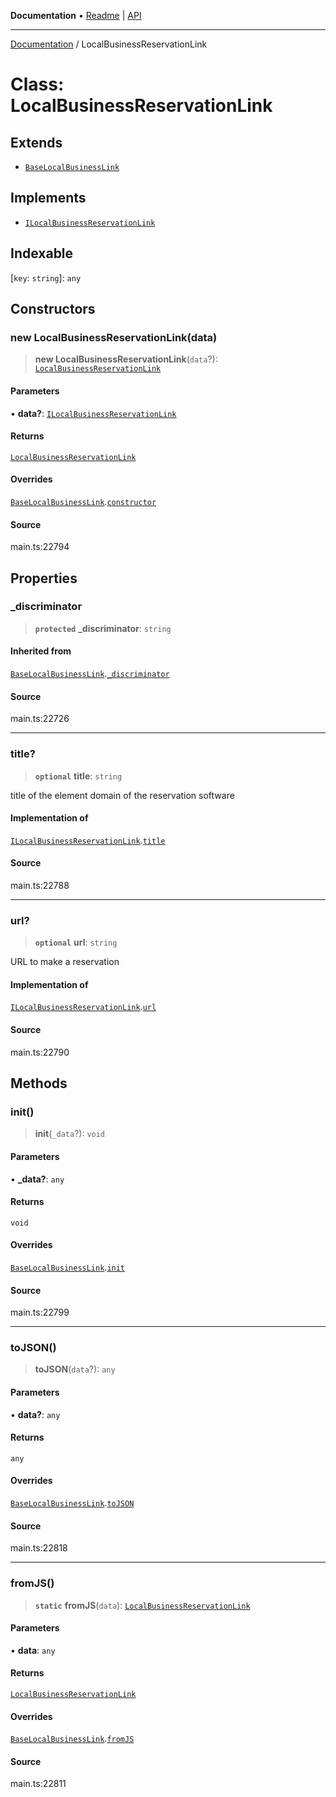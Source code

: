 **Documentation** • [Readme](../README.md) \| [API](../globals.md)

***

[Documentation](../README.md) / LocalBusinessReservationLink

# Class: LocalBusinessReservationLink

## Extends

- [`BaseLocalBusinessLink`](BaseLocalBusinessLink.md)

## Implements

- [`ILocalBusinessReservationLink`](../interfaces/ILocalBusinessReservationLink.md)

## Indexable

 \[`key`: `string`\]: `any`

## Constructors

### new LocalBusinessReservationLink(data)

> **new LocalBusinessReservationLink**(`data`?): [`LocalBusinessReservationLink`](LocalBusinessReservationLink.md)

#### Parameters

• **data?**: [`ILocalBusinessReservationLink`](../interfaces/ILocalBusinessReservationLink.md)

#### Returns

[`LocalBusinessReservationLink`](LocalBusinessReservationLink.md)

#### Overrides

[`BaseLocalBusinessLink`](BaseLocalBusinessLink.md).[`constructor`](BaseLocalBusinessLink.md#constructors)

#### Source

main.ts:22794

## Properties

### \_discriminator

> **`protected`** **\_discriminator**: `string`

#### Inherited from

[`BaseLocalBusinessLink`](BaseLocalBusinessLink.md).[`_discriminator`](BaseLocalBusinessLink.md#_discriminator)

#### Source

main.ts:22726

***

### title?

> **`optional`** **title**: `string`

title of the element
domain of the reservation software

#### Implementation of

[`ILocalBusinessReservationLink`](../interfaces/ILocalBusinessReservationLink.md).[`title`](../interfaces/ILocalBusinessReservationLink.md#title)

#### Source

main.ts:22788

***

### url?

> **`optional`** **url**: `string`

URL to make a reservation

#### Implementation of

[`ILocalBusinessReservationLink`](../interfaces/ILocalBusinessReservationLink.md).[`url`](../interfaces/ILocalBusinessReservationLink.md#url)

#### Source

main.ts:22790

## Methods

### init()

> **init**(`_data`?): `void`

#### Parameters

• **\_data?**: `any`

#### Returns

`void`

#### Overrides

[`BaseLocalBusinessLink`](BaseLocalBusinessLink.md).[`init`](BaseLocalBusinessLink.md#init)

#### Source

main.ts:22799

***

### toJSON()

> **toJSON**(`data`?): `any`

#### Parameters

• **data?**: `any`

#### Returns

`any`

#### Overrides

[`BaseLocalBusinessLink`](BaseLocalBusinessLink.md).[`toJSON`](BaseLocalBusinessLink.md#tojson)

#### Source

main.ts:22818

***

### fromJS()

> **`static`** **fromJS**(`data`): [`LocalBusinessReservationLink`](LocalBusinessReservationLink.md)

#### Parameters

• **data**: `any`

#### Returns

[`LocalBusinessReservationLink`](LocalBusinessReservationLink.md)

#### Overrides

[`BaseLocalBusinessLink`](BaseLocalBusinessLink.md).[`fromJS`](BaseLocalBusinessLink.md#fromjs)

#### Source

main.ts:22811
